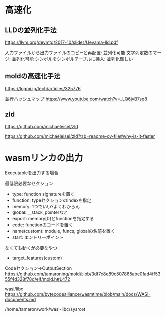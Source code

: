 # 高速化

## LLDの並列化手法
https://llvm.org/devmtg/2017-10/slides/Ueyama-lld.pdf

入力ファイルから出力ファイルのコピーと再配置: 並列化可能
文字列定数のマージ: 並列化可能
シンボルをシンボルテーブルに挿入: 並列化難しい

## moldの高速化手法
https://logmi.jp/tech/articles/325776

並行ハッシュマップ
https://www.youtube.com/watch?v=_LQ6jvB7sq8

## zld
https://github.com/michaeleisel/zld

https://github.com/michaeleisel/zld?tab=readme-ov-file#why-is-it-faster


# wasmリンカの出力

Executableを出力する場合

最低限必要なセクション
- type: function signatureを置く
- function: typeセクションのindexを指定
- memory: 1つでいい?よくわからん
- global: __stack_pointerなど
- export: memory[0]とfunctionを指定する
- code: functionのコードを置く
- name(custom): module, funcs, globalの名前を置く
- start: エントリーポイント

なくても動くが必要なやつ
- target_features(custom)


Codeセクション→OutputSection
https://github.com/tamaroning/mold/blob/3df7c8e89c507865abe0fad4ff5355f4d328f78d/elf/mold.h#L472

wasi/libc
https://github.com/bytecodealliance/wasmtime/blob/main/docs/WASI-documents.md


/home/tamaron/work/wasi-libc/sysroot
